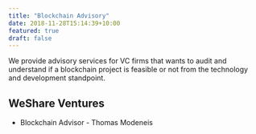 ```yaml
---
title: "Blockchain Advisory"
date: 2018-11-28T15:14:39+10:00
featured: true
draft: false
---
```


We provide advisory services for VC firms that wants to audit and understand if a blockchain project is feasible or not from the technology and development standpoint.

## WeShare Ventures
* Blockchain Advisor - Thomas Modeneis
